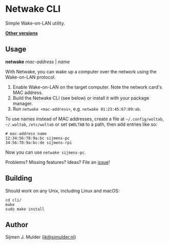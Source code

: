 Netwake CLI
===========
Simple Wake-on-LAN utility.

**[Other versions](..)**

Usage
-----
**netwake** *mac-address* | *name*

With Netwake, you can wake up a computer over the network using the
Wake-on-LAN protocol.

 1. Enable Wake-on-LAN on the target computer. Note the network card's
    MAC address.
 2. Build the Netwake CLI (see below) or install it with your package
    manager.
 3. Run `netwake <mac-address>`, e.g. `netwake 01:23:45:67:89:ab`.

To use names instead of MAC addresses, create a file at
`~/.config/woltab`, `~/.woltab`, `/etc/woltab` or set `$WOLTAB` to a
path, then add entries like so:

    # mac-address name
    12:34:56:78:9a:bc sijmens-pc
    34:56:78:9a:bc:de sijmens-rpi

Now you can use `netwake sijmens-pc`.

Problems? Missing features? Ideas? File an
[issue](https://github.com/sjmulder/netwake/issues)!

Building
--------
Should work on any Unix, including Linux and macOS:

    cd cli/
    make
    sudo make install

Author
------
Sijmen J. Mulder (<ik@sjmulder.nl>)
